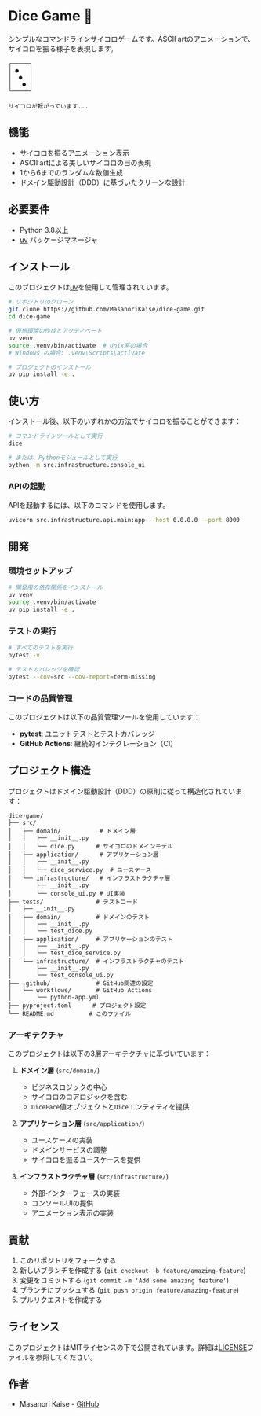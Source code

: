 # Dice Game 🎲

シンプルなコマンドラインサイコロゲームです。ASCII artのアニメーションで、サイコロを振る様子を表現します。

```
┌─────┐
│ ●   │
│  ●  │
│   ● │
└─────┘

サイコロが転がっています...
```

## 機能

- サイコロを振るアニメーション表示
- ASCII artによる美しいサイコロの目の表現
- 1から6までのランダムな数値生成
- ドメイン駆動設計（DDD）に基づいたクリーンな設計

## 必要要件

- Python 3.8以上
- [uv](https://github.com/astral-sh/uv) パッケージマネージャ

## インストール

このプロジェクトは[uv](https://github.com/astral-sh/uv)を使用して管理されています。

```bash
# リポジトリのクローン
git clone https://github.com/MasanoriKaise/dice-game.git
cd dice-game

# 仮想環境の作成とアクティベート
uv venv
source .venv/bin/activate  # Unix系の場合
# Windows の場合: .venv\Scripts\activate

# プロジェクトのインストール
uv pip install -e .
```

## 使い方

インストール後、以下のいずれかの方法でサイコロを振ることができます：

```bash
# コマンドラインツールとして実行
dice

# または、Pythonモジュールとして実行
python -m src.infrastructure.console_ui
```

### APIの起動

APIを起動するには、以下のコマンドを使用します。

```bash
uvicorn src.infrastructure.api.main:app --host 0.0.0.0 --port 8000
```

## 開発

### 環境セットアップ

```bash
# 開発用の依存関係をインストール
uv venv
source .venv/bin/activate
uv pip install -e .
```

### テストの実行

```bash
# すべてのテストを実行
pytest -v

# テストカバレッジを確認
pytest --cov=src --cov-report=term-missing
```

### コードの品質管理

このプロジェクトは以下の品質管理ツールを使用しています：

- **pytest**: ユニットテストとテストカバレッジ
- **GitHub Actions**: 継続的インテグレーション（CI）

## プロジェクト構造

プロジェクトはドメイン駆動設計（DDD）の原則に従って構造化されています：

```
dice-game/
├── src/
│   ├── domain/           # ドメイン層
│   │   ├── __init__.py
│   │   └── dice.py      # サイコロのドメインモデル
│   ├── application/      # アプリケーション層
│   │   ├── __init__.py
│   │   └── dice_service.py  # ユースケース
│   └── infrastructure/   # インフラストラクチャ層
│       ├── __init__.py
│       └── console_ui.py # UI実装
├── tests/               # テストコード
│   ├── __init__.py
│   ├── domain/          # ドメインのテスト
│   │   ├── __init__.py
│   │   └── test_dice.py
│   ├── application/     # アプリケーションのテスト
│   │   ├── __init__.py
│   │   └── test_dice_service.py
│   └── infrastructure/  # インフラストラクチャのテスト
│       ├── __init__.py
│       └── test_console_ui.py
├── .github/             # GitHub関連の設定
│   └── workflows/       # GitHub Actions
│       └── python-app.yml
├── pyproject.toml      # プロジェクト設定
└── README.md          # このファイル
```

### アーキテクチャ

このプロジェクトは以下の3層アーキテクチャに基づいています：

1. **ドメイン層** (`src/domain/`)
   - ビジネスロジックの中心
   - サイコロのコアロジックを含む
   - `DiceFace`値オブジェクトと`Dice`エンティティを提供

2. **アプリケーション層** (`src/application/`)
   - ユースケースの実装
   - ドメインサービスの調整
   - サイコロを振るユースケースを提供

3. **インフラストラクチャ層** (`src/infrastructure/`)
   - 外部インターフェースの実装
   - コンソールUIの提供
   - アニメーション表示の実装

## 貢献

1. このリポジトリをフォークする
2. 新しいブランチを作成する (`git checkout -b feature/amazing-feature`)
3. 変更をコミットする (`git commit -m 'Add some amazing feature'`)
4. ブランチにプッシュする (`git push origin feature/amazing-feature`)
5. プルリクエストを作成する

## ライセンス

このプロジェクトはMITライセンスの下で公開されています。詳細は[LICENSE](LICENSE)ファイルを参照してください。

## 作者

- Masanori Kaise - [GitHub](https://github.com/MasanoriKaise)